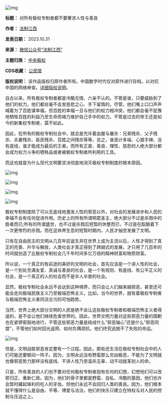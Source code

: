 ![img](https://chinadigitaltimes.net/chinese/files/2023/10/1-3.png)




**标题：** 对所有极权专制者都不要奢求人性与善良  

**作者：** [法制江西](https://chinadigitaltimes.net/space/法制江西)  

**发表日期：** 2023.10.31  

**来源：** [微信公众号“法制江西”](https://web.archive.org/web/20231031131148/https://freewechat.com/a/MzU3OTA5Nzg0MQ==/2247484323/1)  

**主题归类：** [中央极权](https://chinadigitaltimes.net/space/中央极权)  

**CDS收藏：** [公民馆](https://chinadigitaltimes.net/space/%E5%85%AC%E6%B0%91%E9%A6%86)  

**版权说明：** 该作品版权归原作者所有。中国数字时代仅对原作进行存档，以对抗中国的网络审查。[详细版权说明](https://chinadigitaltimes.net/chinese/copyright)。


自古以来，所有极权专制者都是冷酷无情、六亲不认的。不管是谁，只要威胁到了他们的权力，他们都丝毫不会发慈悲之心、手下留情的。尽管，他们嘴上口口声声喊着为了百姓谋幸福，但百姓的幸福一旦与他们的权力相冲突，他们都会毫不犹豫地牺牲百姓的利益乃至生命而竭力维护自己手中的权力。不管是过去的帝王还是如今的新集权专制者，莫不如此。


因此，在所有的极权专制社会中，就总是充斥着血腥与屠杀：兄弟残杀、父子残杀、夫妻残杀、臣民残杀、百姓之间残杀等等，总之，谁诡计多端、心狠手辣、没有底线，谁才能成为最后的王者。而所有正直、善良、理性、慈悲的人绝大部分都会成为权力斗争的牺牲品或者被极权专制者所利用的工具。


而这也就是为什么现代文明要坚决彻底地消灭极权专制制度的根本原因。  

![img](https://chinadigitaltimes.net/chinese/files/2023/10/2-3.png)  

![img](https://chinadigitaltimes.net/chinese/files/2023/10/3.png)  

![img](https://chinadigitaltimes.net/chinese/files/2023/10/4.png)  

![img](https://chinadigitaltimes.net/chinese/files/2023/10/5.png)  

极权专制制度除了可以无底线地激发人性的邪恶以外，对社会的发展进步和人民的幸福不会有任何促进作用。历史上的所有所谓明君圣主，绝大部分不过是杀戮中的胜者而已;所有的所谓盛世，也不过是杀戮后短暂的休整而已，不过是在酝酿着下一次更惨烈的杀戮。而在这休养生息的短暂时期内，人民才抽空发展了文明。


只有在自由民主的文明从几百年前诞生并在世界上成为主流以后，人性才得到了真正的完善、升华与解放，人类社会才真正得到了跨越式的发展，才只用了几百年的时间就创造了比极权专制社会几千年时间多亿万倍的精神财富和物质财富。


所以说，一个真正的有前途的美好的文明的社会，首先应该是一个讲人性的社会，是一个到处充满友爱、真诚与善良的社会，是一个有规则、有底线、有公平正义的社会，是一个真正的人的社会而不是半人半兽的社会。


显然，极权专制社会永远不会达到这种境界，而只会让人们越来越邪恶，甚至还可能会走向极端民族主义乃至极端恐怖主义。比如，当今的世界，就有着极权专制者与极端恐怖主义者同流合污的可怕趋势。


当然，世界上绝大部分文明的人民是绝不会让这些极权专制者和极端恐怖主义者得逞的，是不会让他们继续危害世界的。因此，世界文明力量对这些邪恶力量的围剿也在紧锣密鼓地进行，不管这些邪恶力量是结成什么“邪恶轴心”还是什么“邪恶同盟”，不管他们如何回光返照、如何负隅顽抗，他们终究逃脱不了失败的命运。  

![img](https://chinadigitaltimes.net/chinese/files/2023/10/7.png)  

但是，文明战胜邪恶肯定要有一个过程。因此，那些还生活在极权专制社会中的人们可能还要郁闷一阵子。因为，文明永远没有野蛮那么穷凶极恶，不能为了文明就也像邪恶势力那样没有底线、不讲人性乃至滥杀无辜、动不动就革别人的命。


只是，所有善良的人们也不要对任何极权专制者抱有任何的幻想，幻想他们可以改邪归正、重新仁政。因为，他们的骨子里都是野蛮、自私、冷酷的基因，他们也许会暂时藏起锋利的吃人的牙齿，但他们永远不会回归人类的善良。因为，他们根本就不懂得什么是自由、平等、博爱与法治，他们的快乐只建立在特权与对人民的控制与压迫之上。

